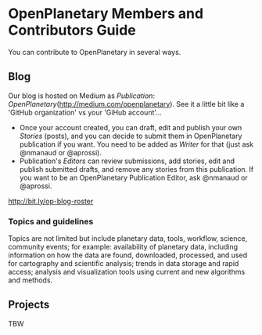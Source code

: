 # OpenPlanetary Members and Contributors Guide

You can contribute to OpenPlanetary in several ways.

## Blog

Our blog is hosted on Medium as _Publication_: *OpenPlanetary*(http://medium.com/openplanetary). See it a little bit like a 'GitHub organization' vs your 'GiHub account'...

- Once your account created, you can draft, edit and publish your own _Stories_ (posts), and you can decide to submit them in OpenPlanetary publication if you want. You need to be added as _Writer_ for that (just ask @nmanaud or @aprossi).
- Publication's _Editors_ can review submissions, add stories, edit and publish submitted drafts, and remove any stories from this publication. If you want to be an OpenPlanetary Publication Editor, ask @nmanaud or @aprossi.

http://bit.ly/op-blog-roster

### Topics and guidelines

Topics are not limited but include planetary data, tools, workflow, science, community events; for example: availability of planetary data, including information on how the data are found, downloaded, processed, and used for cartography and scientific analysis; trends in data storage and rapid access; analysis and visualization tools using current and new algorithms and methods.

## Projects

TBW
